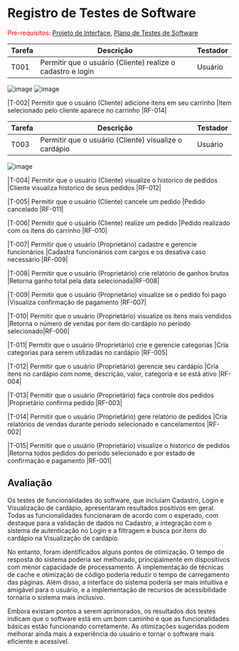 # Registro de Testes de Software

<span style="color:red">Pré-requisitos: <a href="3-Projeto de Interface.md"> Projeto de Interface</a></span>, <a href="8-Plano de Testes de Software.md"> Plano de Testes de Software</a>

|  Tarefa  | Descrição  | Testador|
| ------------ | ------------ | ------------ |
|  T001 | Permitir que o usuário (Cliente) realize o cadastro e login  | Usuário |

![image](https://github.com/ICEI-PUC-Minas-PMV-ADS/dashdine/assets/70419372/01535dc7-8bf0-4ee4-9a61-6b65bb503b32)
![image](https://github.com/ICEI-PUC-Minas-PMV-ADS/dashdine/assets/70419372/97e672f9-4985-496c-99c1-6a764157aa4f)

|T-002| Permitir que o usuário (Cliente) adicione itens em seu carrinho |Item selecionado pelo cliente aparece no carrinho |RF-014|

|  Tarefa  | Descrição  | Testador|
| ------------ | ------------ | ------------ |
|  T003 | Permitir que o usuário (Cliente) visualize o cardápio  | Usuário |

![image](https://github.com/ICEI-PUC-Minas-PMV-ADS/dashdine/assets/70419372/164b8b2d-fe3f-452d-b272-5e1c0c976788)

|T-004| Permitir que o usuário (Cliente) visualize o historico de pedidos |Cliente visualiza historico de seus pedidos |RF-012|

|T-005| Permitir que o usuário (Cliente) cancele um pedido |Pedido cancelado |RF-011|

|T-006| Permitir que o usuário (Cliente) realize um pedido |Pedido realizado com os itens do carrinho |RF-010|

|T-007| Permitir que o usuário (Proprietário) cadastre e gerencie funcionários |Cadastra funcionários com cargos e os desativa caso necessário |RF-009|

|T-008| Permitir que o usuário (Proprietário) crie relatório de ganhos brutos |Retorna ganho total pela data selecionada|RF-008|

|T-009| Permitir que o usuário (Proprietário) visualize se o pedido foi pago |Visualiza confirmação de pagamento |RF-007|

|T-010| Permitir que o usuário (Proprietário) visualize os itens mais vendidos |Retorna o número de vendas por item do cardápio no período selecionado|RF-006|

|T-011| Permitir que o usuário (Proprietário) crie e gerencie categorias |Cria categorias para serem utilizadas no cardápio |RF-005|

|T-012| Permitir que o usuário (Proprietário) gerencie seu  cardápio |Cria itens no cardápio com nome, descrição, valor, categoria e se está ativo |RF-004|

|T-013| Permitir que o usuário (Proprietário) faça controle dos pedidos |Proprietário confirma pedido |RF-003|

|T-014| Permitir que o usuário (Proprietário) gere relatório de pedidos |Cria relatórios de vendas durante período selecionado e cancelamentos |RF-002|

|T-015| Permitir que o usuário (Proprietário) visualize o historico de pedidos |Retorna todos pedidos do período selecionado e por estado de confirmação e pagamento |RF-001|


## Avaliação

Os testes de funcionalidades do software, que incluíam Cadastro, Login e Visualização de cardápio, apresentaram resultados positivos em geral. Todas as funcionalidades funcionaram de acordo com o esperado, com destaque para a validação de dados no Cadastro, a integração com o sistema de autenticação no Login e a filtragem e busca por itens do cardápio na Visualização de cardápio.

No entanto, foram identificados alguns pontos de otimização. O tempo de resposta do sistema poderia ser melhorado, principalmente em dispositivos com menor capacidade de processamento. A implementação de técnicas de cache e otimização de código poderia reduzir o tempo de carregamento das páginas. Além disso, a interface do sistema poderia ser mais intuitiva e amigável para o usuário, e a implementação de recursos de acessibilidade tornaria o sistema mais inclusivo.

Embora existam pontos a serem aprimorados, os resultados dos testes indicam que o software está em um bom caminho e que as funcionalidades básicas estão funcionando corretamente. As otimizações sugeridas podem melhorar ainda mais a experiência do usuário e tornar o software mais eficiente e acessível.
